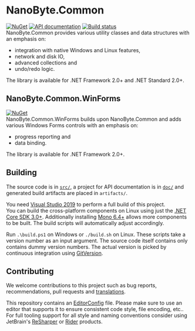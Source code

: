 # NanoByte.Common

[![NuGet](https://img.shields.io/nuget/v/NanoByte.Common.svg)](https://www.nuget.org/packages/NanoByte.Common/)
[![API documentation](https://img.shields.io/badge/api-docs-orange.svg)](https://common.nano-byte.net/)
[![Build status](https://img.shields.io/appveyor/ci/nano-byte/common.svg)](https://ci.appveyor.com/project/nano-byte/common)  
NanoByte.Common provides various utility classes and data structures with an emphasis on:

- integration with native Windows and Linux features,
- network and disk IO,
- advanced collections and
- undo/redo logic.

The library is available for .NET Framework 2.0+ and .NET Standard 2.0+.

## NanoByte.Common.WinForms

[![NuGet](https://img.shields.io/nuget/v/NanoByte.Common.WinForms.svg)](https://www.nuget.org/packages/NanoByte.Common.WinForms/)  
NanoByte.Common.WinForms builds upon NanoByte.Common and adds various Windows Forms controls with an emphasis on:

- progress reporting and
- data binding.

The library is available for .NET Framework 2.0+.

## Building

The source code is in [`src/`](src/), a project for API documentation is in [`doc/`](doc/) and generated build artifacts are placed in `artifacts/`.

You need [Visual Studio 2019](https://www.visualstudio.com/downloads/) to perform a full build of this project.  
You can build the cross-platform components on Linux using just the [.NET Core SDK 3.0+](https://www.microsoft.com/net/download). Additionally installing [Mono 6.4+](https://www.mono-project.com/download/stable/) allows more components to be built. The build scripts will automatically adjust accordingly.

Run `.\build.ps1` on Windows or `./build.sh` on Linux. These scripts take a version number as an input argument. The source code itself contains only contains dummy version numbers. The actual version is picked by continuous integration using [GitVersion](http://gitversion.readthedocs.io/).

## Contributing

We welcome contributions to this project such as bug reports, recommendations, pull requests and [translations](https://www.transifex.com/eicher/0install-win/).

This repository contains an [EditorConfig](http://editorconfig.org/) file. Please make sure to use an editor that supports it to ensure consistent code style, file encoding, etc.. For full tooling support for all style and naming conventions consider using JetBrain's [ReSharper](https://www.jetbrains.com/resharper/) or [Rider](https://www.jetbrains.com/rider/) products.

